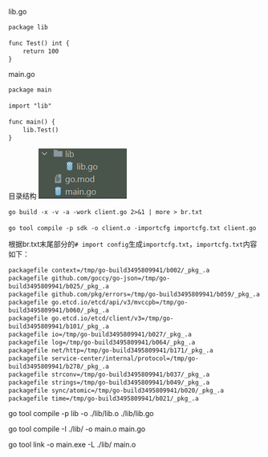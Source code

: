 lib.go
```
package lib

func Test() int {
	return 100
}
```
main.go
```
package main

import "lib"

func main() {
	lib.Test()
}
```
目录结构
![](../images/目录结构.png)
```
go build -x -v -a -work client.go 2>&1 | more > br.txt

go tool compile -p sdk -o client.o -importcfg importcfg.txt client.go
```
根据br.txt末尾部分的`# import config`生成`importcfg.txt`，`importcfg.txt`内容如下：
```
packagefile context=/tmp/go-build3495809941/b002/_pkg_.a
packagefile github.com/goccy/go-json=/tmp/go-build3495809941/b025/_pkg_.a
packagefile github.com/pkg/errors=/tmp/go-build3495809941/b059/_pkg_.a
packagefile go.etcd.io/etcd/api/v3/mvccpb=/tmp/go-build3495809941/b060/_pkg_.a
packagefile go.etcd.io/etcd/client/v3=/tmp/go-build3495809941/b101/_pkg_.a
packagefile io=/tmp/go-build3495809941/b027/_pkg_.a
packagefile log=/tmp/go-build3495809941/b064/_pkg_.a
packagefile net/http=/tmp/go-build3495809941/b171/_pkg_.a
packagefile service-center/internal/protocol=/tmp/go-build3495809941/b278/_pkg_.a
packagefile strconv=/tmp/go-build3495809941/b037/_pkg_.a
packagefile strings=/tmp/go-build3495809941/b049/_pkg_.a
packagefile sync/atomic=/tmp/go-build3495809941/b020/_pkg_.a
packagefile time=/tmp/go-build3495809941/b021/_pkg_.a
```

go tool compile -p lib -o ./lib/lib.o ./lib/lib.go

go tool compile -I ./lib/ -o main.o main.go

go tool link -o main.exe -L ./lib/ main.o
```